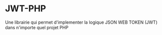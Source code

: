 # JWT-PHP
Une librairie qui permet d'implementer la logique JSON WEB TOKEN (JWT) dans n'importe quel projet PHP
